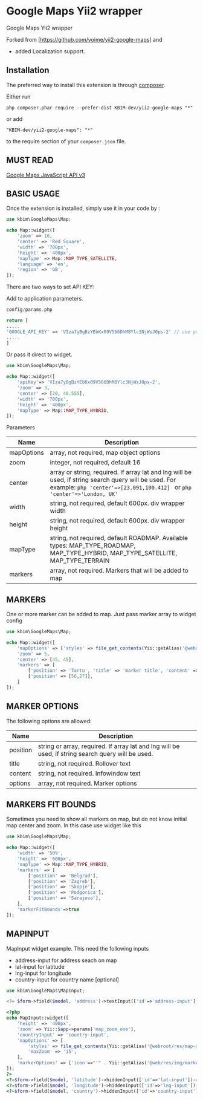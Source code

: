 Google Maps Yii2 wrapper
========================
Google Maps Yii2 wrapper

Forked from [https://github.com/voime/yii2-google-maps] and
  * added Localization support.

Installation
------------

The preferred way to install this extension is through [composer](http://getcomposer.org/download/).

Either run

```
php composer.phar require --prefer-dist KBIM-dev/yii2-google-maps "*"
```

or add

```
"KBIM-dev/yii2-google-maps": "*"
```

to the require section of your `composer.json` file.


MUST READ
-----
[Google Maps JavaScript API v3](https://developers.google.com/maps/documentation/javascript/reference)

BASIC USAGE
-----
Once the extension is installed, simply use it in your code by  :

```php
use kbim\GoogleMaps\Map;

echo Map::widget([
    'zoom' => 16,
    'center' => 'Red Square',
    'width' => '700px',
    'height' => '400px',
    'mapType' => Map::MAP_TYPE_SATELLITE,
    'language' => 'en',
    'region' => 'GB',
]);
```

There are two ways to set API KEY:

Add to application parameters.
```php
config/params.php

return [
.....
'GOOGLE_API_KEY' => 'VIza7yBgBzYEbKx09V566DhM8Ylc3NjWsJ0ps-2' // use your own api key
.....
]
```
Or pass it direct to widget.

```php
use kbim\GoogleMaps\Map;

echo Map::widget([
    'apiKey'=> 'VIza7yBgBzYEbKx09V566DhM8Ylc3NjWsJ0ps-2',
    'zoom' => 3,
    'center' => [20, 40.555],
    'width' => '700px',
    'height' => '400px',
    'mapType' => Map::MAP_TYPE_HYBRID,
]);
```

Parameters

| Name  | Description |
| ------------- | ------------- |
| mapOptions  | array, not required, map object options |
| zoom  | integer, not required, default 16 |
| center  | array or string, required. If array lat and lng will be used, if string search query will be used. For example: ```php 'center'=>[23.091,100.412] ``` or ```php 'center'=>'London, UK' ``` |
| width | string, not required, default 600px. div wrapper width |
| height | string, not required, default 600px. div wrapper height |
| mapType | string, not required, default ROADMAP. Available types: MAP_TYPE_ROADMAP, MAP_TYPE_HYBRID, MAP_TYPE_SATELLITE, MAP_TYPE_TERRAIN |
| markers | array, not required. Markers that will be added to map|

MARKERS
-----

One or more marker can be added to map. Just pass marker array to widget config

```php
use kbim\GoogleMaps\Map;

echo Map::widget([
    'mapOptions' => ['styles' => file_get_contents(Yii::getAlias('@webroot/res/map-styles.json'))],
    'zoom' => 5,
    'center' => [45, 45],
    'markers' => [
        ['position' => 'Tartu', 'title' => 'marker title', 'content' => 'InfoWindow content', 'options' => ["icon" => "'https://developers.google.com/maps/documentation/javascript/examples/full/images/beachflag.png'"]],
        ['position' => [56,27]],
    ]
]);
````

MARKER OPTIONS
-----

The following options are allowed:

| Name  | Description |
| ------------- | ------------- |
| position  | string or array, required. If array lat and lng will be used, if string search query will be used. |
| title  | string, not required. Rollover text |
| content  | string, not required. Infowindow text |
| options  | array, not required. Marker options |

MARKERS FIT BOUNDS
-----

Sometimes you need to show all markers on map, but do not know initial map center and zoom. In this case use widget like this

```php
use kbim\GoogleMaps\Map;

echo Map::widget([
    'width' => '50%',
    'height' => '600px',
    'mapType' => Map::MAP_TYPE_HYBRID,
    'markers' => [
        ['position' => 'Belgrad'],
        ['position' => 'Zagreb'],
        ['position' => 'Skopje'],
        ['position' => 'Podgorica'],
        ['position' => 'Sarajevo'],
    ],
    'markerFitBounds'=>true
]);
```

MAPINPUT
-----

MapInput widget example. This need the following inputs
  * address-input for address seach on map
  * lat-input for latitude
  * lng-input for longitude
  * country-input for country name [optional]


```php
use kbim\GoogleMaps\MapInput;

<?= $form->field($model, 'address')->textInput(['id'=>'address-input']) ?>

<?php
echo MapInput::widget([
    'height' => '400px',
    'zoom' => Yii::$app->params['map_zoom_one'],
    'countryInput' => 'country-input',
    'mapOptions' => [
        'styles' => file_get_contents(Yii::getAlias('@webroot/res/map-styles.json')),
        'maxZoom' => '15',
    ],
    'markerOptions' => ['icon'=>"'" . Yii::getAlias('@web/res/img/marker.png') . "'"],
]);
?>
<?=$form->field($model, 'latitude')->hiddenInput(['id'=>'lat-input'])->label(false) ?>
<?=$form->field($model, 'longitude')->hiddenInput(['id'=>'lng-input'])->label(false) ?>
<?=$form->field($model, 'country')->hiddenInput(['id'=>'country-input'])->label(false) ?>
````
